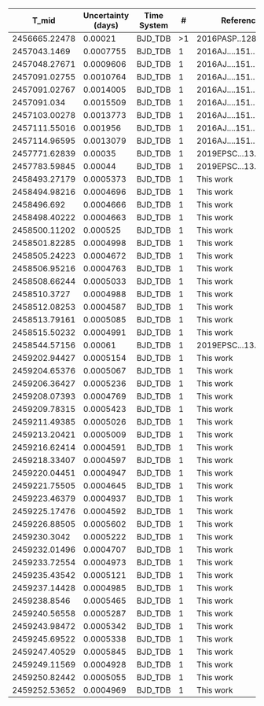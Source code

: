 |T_mid        |Uncertainty (days)|Time System|#  |Reference                             |
|-------------|------------------|-----------|---|--------------------------------------|
|2456665.22478|0.00021           |BJD_TDB    |>1 |2016PASP..128f4401T                   |
|2457043.1469 |0.0007755         |BJD_TDB    |1  |2016AJ....151..138R                   |
|2457048.27671|0.0009606         |BJD_TDB    |1  |2016AJ....151..138R                   |
|2457091.02755|0.0010764         |BJD_TDB    |1  |2016AJ....151..138R                   |
|2457091.02767|0.0014005         |BJD_TDB    |1  |2016AJ....151..138R                   |
|2457091.034  |0.0015509         |BJD_TDB    |1  |2016AJ....151..138R                   |
|2457103.00278|0.0013773         |BJD_TDB    |1  |2016AJ....151..138R                   |
|2457111.55016|0.001956          |BJD_TDB    |1  |2016AJ....151..138R                   |
|2457114.96595|0.0013079         |BJD_TDB    |1  |2016AJ....151..138R                   |
|2457771.62839|0.00035           |BJD_TDB    |1  |2019EPSC...13..595E                   |
|2457783.59845|0.00044           |BJD_TDB    |1  |2019EPSC...13..595E                   |
|2458493.27179|0.0005373         |BJD_TDB    |1  |This work                             |
|2458494.98216|0.0004696         |BJD_TDB    |1  |This work                             |
|2458496.692  |0.0004666         |BJD_TDB    |1  |This work                             |
|2458498.40222|0.0004663         |BJD_TDB    |1  |This work                             |
|2458500.11202|0.000525          |BJD_TDB    |1  |This work                             |
|2458501.82285|0.0004998         |BJD_TDB    |1  |This work                             |
|2458505.24223|0.0004672         |BJD_TDB    |1  |This work                             |
|2458506.95216|0.0004763         |BJD_TDB    |1  |This work                             |
|2458508.66244|0.0005033         |BJD_TDB    |1  |This work                             |
|2458510.3727 |0.0004988         |BJD_TDB    |1  |This work                             |
|2458512.08253|0.0004587         |BJD_TDB    |1  |This work                             |
|2458513.79161|0.0005085         |BJD_TDB    |1  |This work                             |
|2458515.50232|0.0004991         |BJD_TDB    |1  |This work                             |
|2458544.57156|0.00061           |BJD_TDB    |1  |2019EPSC...13..595E                   |
|2459202.94427|0.0005154         |BJD_TDB    |1  |This work                             |
|2459204.65376|0.0005067         |BJD_TDB    |1  |This work                             |
|2459206.36427|0.0005236         |BJD_TDB    |1  |This work                             |
|2459208.07393|0.0004769         |BJD_TDB    |1  |This work                             |
|2459209.78315|0.0005423         |BJD_TDB    |1  |This work                             |
|2459211.49385|0.0005026         |BJD_TDB    |1  |This work                             |
|2459213.20421|0.0005009         |BJD_TDB    |1  |This work                             |
|2459216.62414|0.0004591         |BJD_TDB    |1  |This work                             |
|2459218.33407|0.0004597         |BJD_TDB    |1  |This work                             |
|2459220.04451|0.0004947         |BJD_TDB    |1  |This work                             |
|2459221.75505|0.0004645         |BJD_TDB    |1  |This work                             |
|2459223.46379|0.0004937         |BJD_TDB    |1  |This work                             |
|2459225.17476|0.0004592         |BJD_TDB    |1  |This work                             |
|2459226.88505|0.0005602         |BJD_TDB    |1  |This work                             |
|2459230.3042 |0.0005222         |BJD_TDB    |1  |This work                             |
|2459232.01496|0.0004707         |BJD_TDB    |1  |This work                             |
|2459233.72554|0.0004973         |BJD_TDB    |1  |This work                             |
|2459235.43542|0.0005121         |BJD_TDB    |1  |This work                             |
|2459237.14428|0.0004985         |BJD_TDB    |1  |This work                             |
|2459238.8546 |0.0005465         |BJD_TDB    |1  |This work                             |
|2459240.56558|0.0005287         |BJD_TDB    |1  |This work                             |
|2459243.98472|0.0005342         |BJD_TDB    |1  |This work                             |
|2459245.69522|0.0005338         |BJD_TDB    |1  |This work                             |
|2459247.40529|0.0005845         |BJD_TDB    |1  |This work                             |
|2459249.11569|0.0004928         |BJD_TDB    |1  |This work                             |
|2459250.82442|0.0005055         |BJD_TDB    |1  |This work                             |
|2459252.53652|0.0004969         |BJD_TDB    |1  |This work                             |
